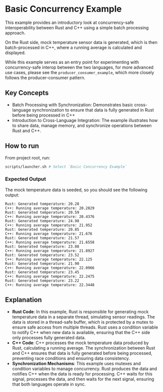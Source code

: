 # Basic Concurrency Example

This example provides an introductory look at concurrency-safe interoperability between Rust and C++ using a simple batch processing approach.

On the Rust side, mock temperature sensor data is generated, which is then batch-processed in C++, where a running average is calculated and displayed.

While this example serves as an entry point for experimenting with concurrency-safe interop between the two languages, for more advanced use cases, please see the `producer_consumer_example`, which more closely follows the producer-consumer pattern.

## Key Concepts
* Batch Processing with Synchronization: Demonstrates basic cross-language synchronization to ensure that data is fully generated in Rust before being processed in C++
* Introduction to Cross-Language Integration: The example illustrates how to share data, manage memory, and synchronize operations between Rust and C++.

## How to run

From project root, run:

```bash
scripts/launcher.sh # Select `Basic Concurrency Example`
```

### Expected Output

The mock temperature data is seeded, so you should see the following output:

```
Rust: Generated temperature: 20.28
C++: Running average temperature: 20.2829
Rust: Generated temperature: 20.59
C++: Running average temperature: 20.4376
Rust: Generated temperature: 24.98
C++: Running average temperature: 21.952
Rust: Generated temperature: 20.85
C++: Running average temperature: 21.676
Rust: Generated temperature: 21.57
C++: Running average temperature: 21.6558
Rust: Generated temperature: 23.08
C++: Running average temperature: 21.8927
Rust: Generated temperature: 23.52
C++: Running average temperature: 22.125
Rust: Generated temperature: 21.90
C++: Running average temperature: 22.0966
Rust: Generated temperature: 23.45
C++: Running average temperature: 22.2475
Rust: Generated temperature: 23.22
C++: Running average temperature: 22.3448
```

## Explanation
* **Rust Code**: In this example, Rust is responsible for generating mock temperature data in a separate thread, simulating sensor readings. The data is stored in a thread-safe buffer, which is protected by a mutex to ensure safe access from multiple threads. Rust uses a condition variable to notify C++ when new data is available, ensuring that the C++ side only processes fully generated data.
* **C++ Code**: C++ processes the mock temperature data produced by Rust, calculating a running average. The synchronization between Rust and C++ ensures that data is fully generated before being processed, preventing race conditions and ensuring data consistency.
* **Synchronization Mechanisms**: This example uses mutexes and condition variables to manage concurrency. Rust produces the data and notifies C++ when the data is ready for processing. C++ waits for this signal, processes the data, and then waits for the next signal, ensuring that both languages operate in sync.